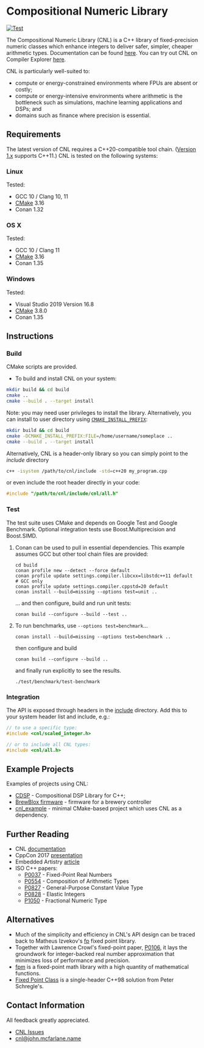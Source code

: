# Compositional Numeric Library

[![Test](https://github.com/johnmcfarlane/cnl/workflows/Test/badge.svg)](https://github.com/johnmcfarlane/cnl/actions?query=workflow:Test+branch:main)

The Compositional Numeric Library (CNL) is a C++ library of fixed-precision
numeric classes which enhance integers to deliver safer, simpler, cheaper
arithmetic types. Documentation can be found [here](http://johnmcfarlane.github.io/cnl/).
You can try out CNL on Compiler Explorer [here](https://godbolt.org/z/vzdvYzeqW).

CNL is particularly well-suited to:

* compute or energy-constrained environments where FPUs are absent or costly;
* compute or energy-intensive environments where arithmetic is the bottleneck
  such as simulations, machine learning applications and DSPs; and
* domains such as finance where precision is essential.

## Requirements

The latest version of CNL requires a C++20-compatible tool chain.
([Version 1.x](https://github.com/johnmcfarlane/cnl/tree/v1.x) supports C++11.)
CNL is tested on the following systems:

### Linux

Tested:

* GCC 10 / Clang 10, 11
* [CMake](https://cmake.org/download/) 3.16
* Conan 1.32

### OS X

Tested:

* GCC 10 / Clang 11
* [CMake](https://cmake.org/download/) 3.16
* Conan 1.35

### Windows

Tested:

* Visual Studio 2019 Version 16.8
* [CMake](https://cmake.org/download/) 3.8.0
* Conan 1.35

## Instructions

### Build

CMake scripts are provided.

* To build and install CNL on your system:

```sh
mkdir build && cd build
cmake ..
cmake --build . --target install
```

Note: you may need user privileges to install the library.
Alternatively, you can install to user directory using [`CMAKE_INSTALL_PREFIX`](https://cmake.org/cmake/help/latest/variable/CMAKE_INSTALL_PREFIX.html#cmake-install-prefix):

```sh
mkdir build && cd build
cmake -DCMAKE_INSTALL_PREFIX:FILE=/home/username/someplace ..
cmake --build . --target install
```

Alternatively, CNL is a header-only library so you can simply point to the
_include_ directory

```sh
c++ -isystem /path/to/cnl/include -std=c++20 my_program.cpp
```

or even include the root header directly in your code:

```c++
#include "/path/to/cnl/include/cnl/all.h"
```

### Test

The test suite uses CMake and depends on Google Test and Google Benchmark. 
Optional integration tests use Boost.Multiprecision and Boost.SIMD.

1. Conan can be used to pull in essential dependencies.
   This example assumes GCC but other tool chain files are provided:

   ```shell
   cd build
   conan profile new --detect --force default
   conan profile update settings.compiler.libcxx=libstdc++11 default  # GCC only
   conan profile update settings.compiler.cppstd=20 default
   conan install --build=missing --options test=unit ..
   ```

   ... and then configure, build and run unit tests:

   ```shell
   conan build --configure --build --test ..
   ```

1. To run benchmarks, use `--options test=benchmark`...

   ```shell
   conan install --build=missing --options test=benchmark ..
   ```

   then configure and build

   ```shell
   conan build --configure --build ..
   ```

   and finally run explicitly to see the results.

   ```shell
   ./test/benchmark/test-benchmark
   ```

### Integration

The API is exposed through headers in the [include](./include/) directory.
Add this to your system header list and include, e.g.:

```c++
// to use a specific type:
#include <cnl/scaled_integer.h>

// or to include all CNL types:
#include <cnl/all.h>
```

## Example Projects

Examples of projects using CNL:

* [CDSP](https://github.com/hbe72/cdsp) - Compositional DSP Library for
  C++;
* [BrewBlox firmware](https://github.com/BrewBlox/brewblox-firmware) - firmware
  for a brewery controller
* [cnl_example](https://github.com/johnmcfarlane/cnl_example) - minimal
  CMake-based project which uses CNL as a dependency.

## Further Reading

* CNL [documentation](http://johnmcfarlane.github.io/cnl/)
* CppCon 2017 [presentation](https://youtu.be/GEfmV3Xcuok)
* Embedded Artistry [article](https://embeddedartistry.com/blog/2017/8/25/c11-fixed-point-arithemetic-library)
* ISO C++ papers:
  * [P0037](http://wg21.link/p0037) - Fixed-Point Real Numbers
  * [P0554](http://wg21.link/p0554) - Composition of Arithmetic Types
  * [P0827](http://wg21.link/p0827) - General-Purpose Constant Value Type
  * [P0828](http://wg21.link/p0828) - Elastic Integers
  * [P1050](http://wg21.link/p1050) - Fractional Numeric Type

## Alternatives

* Much of the simplicity and efficiency in CNL's API design can be traced back
  to Matheus Izvekov's [fp](https://github.com/mizvekov/fp) fixed point library.
* Together with Lawrence Crowl's fixed-point paper, [P0106](https://wg21.link/p0106r0),
  it lays the groundwork for integer-backed real number approximation that minimizes
  loss of performance and precision.
* [fpm](https://github.com/MikeLankamp/fpm) is a fixed-point math library with a
  high quantity of mathematical functions.
* [Fixed Point Class](https://www.codeproject.com/Articles/37636/Fixed-Point-Class)
  is a single-header C++98 solution from Peter Schregle's.

## Contact Information

All feedback greatly appreciated.

* [CNL Issues](https://github.com/johnmcfarlane/cnl/issues)
* [cnl@john.mcfarlane.name](mailto:cnl@john.mcfarlane.name)

